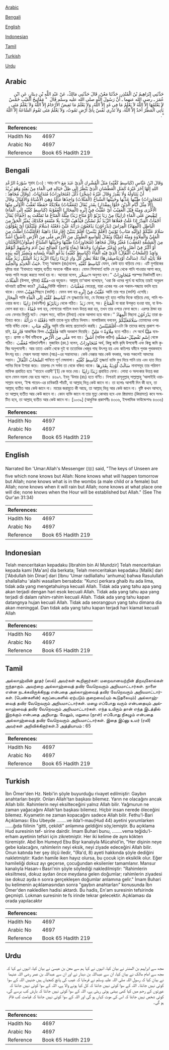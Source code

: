 [Arabic](#arabic)

[Bengali](#bengali)

[English](#english)

[Indonesian](#indonesian)

[Tamil](#tamil)

[Turkish](#turkish)

[Urdu](#urdu)

## Arabic


<div dir="rtl" lang="ar" style={{fontSize:'larger',backgroundColor:'#f8f9fa',padding:20}}>
حَدَّثَنِي إِبْرَاهِيمُ بْنُ الْمُنْذِرِ، حَدَّثَنَا مَعْنٌ، قَالَ حَدَّثَنِي مَالِكٌ، عَنْ عَبْدِ اللَّهِ بْنِ دِينَارٍ، عَنِ ابْنِ عُمَرَ ـ رضى الله عنهما ـ أَنَّ رَسُولَ اللَّهِ صلى الله عليه وسلم قَالَ ‏ "‏ مَفَاتِيحُ الْغَيْبِ خَمْسٌ لاَ يَعْلَمُهَا إِلاَّ اللَّهُ لاَ يَعْلَمُ مَا فِي غَدٍ إِلاَّ اللَّهُ، وَلاَ يَعْلَمُ مَا تَغِيضُ الأَرْحَامُ إِلاَّ اللَّهُ وَلاَ يَعْلَمُ مَتَى يَأْتِي الْمَطَرُ أَحَدٌ إِلاَّ اللَّهُ، وَلاَ تَدْرِي نَفْسٌ بِأَىِّ أَرْضٍ تَمُوتُ، وَلاَ يَعْلَمُ مَتَى تَقُومُ السَّاعَةُ إِلاَّ اللَّهُ ‏"‏‏.‏
</div>
<div style={{backgroundColor:'#f8f9fa',padding:20, marginBottom: 10}}><table> <thead> <tr> <th>References:</th> <th></th> </tr> </thead> <tbody><tr><td>Hadith No</td><td>4697</td></tr><tr><td>Arabic No</td><td>4697</td></tr><tr><td>Reference</td><td>Book 65 Hadith 219</td></tr></tbody></table></div>

## Bengali


<div dir="ltr" lang="bn" style={{fontSize:'larger',backgroundColor:'#f8f9fa',padding:20}}>
سُوْرَةُ الرَّعْدِ সূরাহ (১৩) : আর্-রা‘দ وَقَالَ ابْنُ عَبَّاسٍ (كَبَاسِطِ كَفَّيْهِ) مَثَلُ الْمُشْرِكِ الَّذِيْ عَبَدَ مَعَ اللهِ إِلَهًا آخَرَ غَيْرَهُ كَمَثَلِ الْعَطْشَانِ الَّذِيْ يَنْظُرُ إِلَى ظِلِّ خَيَالِهِ فِي الْمَاءِ مِنْ بَعِيْدٍ وَهُوَ يُرِيْدُ أَنْ يَتَنَاوَلَهُ وَلَا يَقْدِرُ وَقَالَ غَيْرُهُ (سَخَّرَ) ذَلَّلَ (مُتَجَاوِرَاتٌ) مُتَدَانِيَاتٌ. [وَقَالَ مُجَاهِدٌ : (مُتَجَاوِرَاتٌ) طَيِّبُها عَذْبُها وخَبِيْثُها السِّباخُ (الْمَثُلَاتُ) وَاحِدُهَا مَثُلَةٌ وَهِيَ الْأَشْبَاهُ وَالأَمْثَالُ وَقَالَ (إِلَّا مِثْلَ أَيَّامِ الَّذِيْنَ خَلَوْا بِمِقْدَارٍ) بِقَدَرٍ يُقَالُ (مُعَقِّبَاتٌ) مَلَائِكَةٌ حَفَظَةٌ تُعَقِّبُ الْأُوْلَى مِنْهَا الْأُخْرَى وَمِنْهُ قِيْلَ الْعَقِيْبُ أَيْ عَقَّبْتُ فِيْ إِثْرِهِ (الْمِحَالِ) الْعُقُوْبَةُ (كَبَاسِطِ كَفَّيْهِ إِلَى الْمَآءِ) لِيَقْبِضَ عَلَى الْمَاءِ (رَابِيًا) مِنْ رَبَا يَرْبُوْ (أَوْ مَتَاعٍ زَبَدٌ) مِثْلُهُ الْمَتَاعُ مَا تَمَتَّعْتَ بِهِ (جُفَاءً) يُقَالُ أَجْفَأَتْ الْقِدْرُ إِذَا غَلَتْ فَعَلَاهَا الزَّبَدُ ثُمَّ تَسْكُنُ فَيَذْهَبُ الزَّبَدُ بِلَا مَنْفَعَةٍ فَكَذَلِكَ يُمَيِّزُ الْحَقَّ مِنَ الْبَاطِلِ (الْمِهَادُ) الْفِرَاشُ (يَدْرَءُوْنَ) يَدْفَعُوْنَ دَرَأْتُهُ عَنِّيْ دَفَعْتُهُ (سَلَامٌ عَلَيْكُمْ) أَيْ يَقُوْلُوْنَ سَلَامٌ عَلَيْكُمْ (وَإِلَيْهِ مَتَابِ) تَوْبَتِيْ (أَفَلَمْ يَيْئَسْ) أَفَلَمْ يَتَبَيَّنْ (قَارِعَةٌ) دَاهِيَةٌ (فَأَمْلَيْتُ) أَطَلْتُ مِنَ الْمَلِيِّ وَالْمِلَاوَةِ وَمِنْهُ (مَلِيًّا) وَيُقَالُ لِلْوَاسِعِ الطَّوِيْلِ مِنَ الْأَرْضِ مَلًى مِنَ الْأَرْضِ (أَشَقُّ) أَشَدُّ مِنَ الْمَشَقَّةِ (مُعَقِّبَ) مُغَيِّرٌ وَقَالَ مُجَاهِدٌ (مُتَجَاوِرَاتٌ) طَيِّبُهَا وَخَبِيْثُهَا السِّبَاخُ (صِنْوَانٌ)النَّخْلَتَانِ أَوْ أَكْثَرُ فِيْ أَصْلٍ وَاحِدٍ (وَغَيْرُ صِنْوَانٍ) وَحْدَهَا (بِمَآءٍ وَّاحِدٍ) كَصَالِحِ بَنِيْ آدَمَ وَخَبِيْثِهِمْ أَبُوْهُمْ وَاحِدٌ (السَّحَابُ الثِّقَالُ) الَّذِيْ فِيْهِ الْمَاءُ (كَبَاسِطِ كَفَّيْهِ) يَدْعُو الْمَاءَ بِلِسَانِهِ وَيُشِيْرُ إِلَيْهِ بِيَدِهِ فَلَا يَأْتِيْهِ أَبَدًا. (سَالَتْ أَوْدِيَةٌمبِقَدَرِهَا) تَمْلَا بَطْنَ كُلِّ وَادٍ (زَبَدًا رَابِيًا) الزَّبَدُ زَبَدُ السَّيْلِ زَبَدٌ مِثْلُهُ خَبَثُ الْحَدِيْدِ وَالْحِلْيَةِ. ইবনু ‘আব্বাস (রাঃ)বলেন, كَبَاسِطِ كَفَّيْهِ যেমন, কেউ হাত বাড়িয়ে দেয়। এটি মুশরিকের দৃষ্টান্ত যারা ‘ইবাদাতে আল্লাহ্ ব্যতীত অন্যকে শরীক করে। যেমন পিপাসার্ত ব্যক্তি যে দূর থেকে পানি পাওয়ার আশা করে, অথচ পানি সংগ্রহ করতে সমর্থ হয় না। অন্যেরা বলেন, سَخَّرَসে অনুগত হল।’’ مُتَجَاوِرَاتٌ পরস্পর নিকটবর্তী হল। الْمَثُلَاتُ (উপমা, দৃষ্টান্ত) مَثُلَةٌ-এর বহুবচন। আল্লাহ্ তা‘আলা বলেছেন, ‘ওরা কি ওদের পূর্বে যা ঘটেছে তারই অনুরূপ ঘটনারই প্রতীক্ষা করে? بِمِقْدَارٍনির্দিষ্ট পরিমাণ। مُعَقِّبَاتٌ ফেরেশ্তা, যারা একের পর এক সকাল-সন্ধ্যায় বদলি হয়ে থাকে। যেমন عَقِيْبُপিছনে (বদলি)। যেমন বলা হয় عَقَّبْتُ فِيْٓ إِثْرِهِ আমি তার পরে (বদলি) এসেছি। الْمِحَالِ শাস্তি كَبَاسِطِ كَفَّيْهِ إِلَى الْمَآءِ সে তৃষ্ণার্তের মত, যে নিজের দুই হাত পানির দিকে বাড়িয়ে দেয়, পানি পাওয়ার জন্য। رَابِيًا (বর্ধনশীল) رَبَايَرْبُوْ থেকে গঠিত। زَبَدٌ ফেনা, সর। الْمَتَاعُ যা দ্বারা উপকৃত হওয়া যায়, যা উপভোগ করা হয়। جُفَاءً বলা হয়, গোশতের পাতিল যখন উত্তপ্ত করা হয়, তখন তার ওপরে ফেনা জমে। এরপর ঠান্ডা হয় এবং ফেনার বিলুপ্তি ঘটে। সেরূপ সত্য, বাতিল (মিথ্যা) থেকে আলাদা হয়ে থাকে।’’ الْمِهَادُ বিছানা يَدْرَءُوْنَ তারা প্রতিহত করে। دَرَأْتُهُ ও دَفَعْتُهُ আমি তাকে দূরে হটিয়ে দিলাম। মালায়িকাহ বলবেন, سَلَامٌعَلَيْكُمْ তোমাদের ওপর শান্তি বর্ষিত হোক। وَإِلَيْهِ مَتَابِ আমি তাঁর কাছে প্রত্যাবর্তন করছি। أَفَلَمْيَيْئَسْ-এটা কি তাদের কাছে প্রকাশ পায়নি, قَارِعَةٌ আকস্মিক বিপদ فَأَمْلَيْتُ আমি অবকাশ দিয়েছি। مَلِيِّ ও مِلَاوَةٌ হতে পঠিত। সে অর্থে مَلِيًّا ব্যবহৃত। প্রশস্ত ও দীর্ঘ যমীনকে مَلًى مِنَ الْأَرْضِ বলা হয়। أَشَقُّ (অধিক কঠিন) اِسْمِ تَفْضِيْلَ-مَشَقَّةِ থেকে গঠিত। مُعَقِّبَ পরিবর্তনশীল। মুজাহিদ (রহ.) বলেন, مُتَجَاوِرَاتٌ অর্থ, কিছু জমি কৃষি উপযোগী এবং কিছু জমি কৃষির অনুপযোগী। আর তাতে একটা থেকে দুই বা ততোধিক খেজুর গাছ উৎপন্ন হয় এবং কতিপয় যমীনে পৃথক পৃথকভাবে উৎপন্ন হয়। সেরূপ অবস্থা আদম (আঃ)-এর সন্তানদের। কেউ নেক্কার আর কেউ বদকার, অথচ সকলেই আদমের সন্তান। السَّحَابُ الثِّقَالُ পানিতে পূর্ণ মেঘমালা। كَبَاسِطِ كَفَّيْهِ তৃষ্ণার্ত ব্যক্তি মুখ দিয়ে পানি চায় এবং হাত দিয়ে পানির দিকে ইশারা করে। তারপর সে সর্বদা তা থেকে বঞ্চিত থাকে। سَالَتْ أَوْدِيَةٌ بِقَدَرِهَا নানাসমূহ তার পরিমাণ মাফিক প্রবাহিত হয়ে ‘‘বাতনে ওয়াদী’’[1] কে ভরে দেয়। زَبَدًا رَابِيًا প্রবাহিত ফেনা। লোহা ও অলংকার উত্তপ্ত করা হলে যেমন ময়লা বের হয়ে আসে। ৪৬৯৭. ইবনু ‘উমার (রাঃ) হতে বর্ণিত। নিশ্চয়ই রাসূলুল্লাহ্ সাল্লাল্লাহু ‘আলাইহি ওয়াসাল্লাম বলেন, ‘ইল্ম গায়েব-এর চাবিকাঠি পাঁচটি, যা আল্লাহ্ ভিন্ন কেউ জানে না। তা হলোঃ আগামী দিন কী হবে, তা আল্লাহ্ ব্যতীত আর কেউ জানে না। মায়ের জরায়ুতে কী আছে, তা আল্লাহ্ ভিন্ন আর কেউ জানে না। বৃষ্টি কখন আসবে, তা আল্লাহ্ ব্যতীত আর কেউ জানে না। কোন ব্যক্তি জানে না তার মৃত্যু কোথায় হবে এবং ক্বিয়ামাত (কিয়ামত) কবে সংঘটিত হবে, তা আল্লাহ্ ব্যতীত আর কেউ জানে না। [১০৩৯] (আধুনিক প্রকাশনীঃ ৪৩৩৬, ইসলামিক ফাউন্ডেশনঃ ৪৩৩৬)
</div>
<div style={{backgroundColor:'#f8f9fa',padding:20, marginBottom: 10}}><table> <thead> <tr> <th>References:</th> <th></th> </tr> </thead> <tbody><tr><td>Hadith No</td><td>4697</td></tr><tr><td>Arabic No</td><td>4697</td></tr><tr><td>Reference</td><td>Book 65 Hadith 219</td></tr></tbody></table></div>

## English


<div dir="ltr" lang="en" style={{fontSize:'larger',backgroundColor:'#f8f9fa',padding:20}}>
Narrated Ibn 'Umar:Allah's Messenger (ﷺ) said, "The keys of Unseen are five which none knows but Allah: None knows what will happen tomorrow but Allah; none knows what is in the wombs (a male child or a female) but Allah; none knows when it will rain but Allah; none knows at what place one will die; none knows when the Hour will be established but Allah." (See The Qur'an 31:34)
</div>
<div style={{backgroundColor:'#f8f9fa',padding:20, marginBottom: 10}}><table> <thead> <tr> <th>References:</th> <th></th> </tr> </thead> <tbody><tr><td>Hadith No</td><td>4697</td></tr><tr><td>Arabic No</td><td>4697</td></tr><tr><td>Reference</td><td>Book 65 Hadith 219</td></tr></tbody></table></div>

## Indonesian


<div dir="ltr" lang="id" style={{fontSize:'larger',backgroundColor:'#f8f9fa',padding:20}}>
Telah menceritakan kepadaku [Ibrahim bin Al Mundzir] Telah menceritakan kepada kami [Ma'an] dia berkata; Telah menceritakan kepadaku [Malik] dari ['Abdullah bin Dinar] dari [Ibnu 'Umar radliallahu 'anhuma] bahwa Rasulullah shallallahu 'alaihi wasallam bersabda: "Kunci perkara ghaib itu ada lima, tidak ada yang mengetahuinya kecuali Allah. Tidak ada yang tahu apa yang akan terjadi dengan hari esok kecuali Allah. Tidak ada yang tahu apa yang terjadi di dalam rahim-rahim kecuali Allah. Tidak ada yang tahu kapan datangnya hujan kecuali Allah. Tidak ada seorangpun yang tahu dimana dia akan meninggal. Dan tidak ada yang tahu kapan terjadi hari kiamat kecuali Allah
</div>
<div style={{backgroundColor:'#f8f9fa',padding:20, marginBottom: 10}}><table> <thead> <tr> <th>References:</th> <th></th> </tr> </thead> <tbody><tr><td>Hadith No</td><td>4697</td></tr><tr><td>Arabic No</td><td>4697</td></tr><tr><td>Reference</td><td>Book 65 Hadith 219</td></tr></tbody></table></div>

## Tamil


<div dir="ltr" lang="ta" style={{fontSize:'larger',backgroundColor:'#f8f9fa',padding:20}}>
அல்லாஹ்வின் தூதர் (ஸல்) அவர்கள் கூறினார்கள்: மறைவானவற்றின் திறவுகோல்கள் ஐந்தாகும். அவற்றை அல்லாஹ்வைத் தவிர வேறெவரும் அறியமாட்டார்கள். நாளை என்ன நடக்கவிருக்கிறது என்பதை அல்லாஹ்வைத் தவிர வேறெவரும் அறியமாட்டார்கள். (பெண்களின்) கருப்பைகளில் ஏற்படும் குறைவை(யும் கூடுதலையும்) அல்லாஹ்வைத் தவிர வேறெவரும் அறியமாட்டார்கள். மழை எப்போது வரும் என்பதையும் அல்லாஹ்வைத் தவிர வேறெவரும் அறியமாட்டார்கள். எந்த உயிரும் தான் எந்த இடத்தில் இறக்கும் என்பதை அறியாது. மேலும், மறுமை (நாள்) எப்போது நிகழும் என்பதை அல்லாஹ்வைத் தவிர வேறெவரும் அறியமாட்டார்கள். இதை இப்னு உமர் (ரலி) அவர்கள் அறிவிக்கிறார்கள்.3 அத்தியாயம் : 65
</div>
<div style={{backgroundColor:'#f8f9fa',padding:20, marginBottom: 10}}><table> <thead> <tr> <th>References:</th> <th></th> </tr> </thead> <tbody><tr><td>Hadith No</td><td>4697</td></tr><tr><td>Arabic No</td><td>4697</td></tr><tr><td>Reference</td><td>Book 65 Hadith 219</td></tr></tbody></table></div>

## Turkish


<div dir="ltr" lang="tr" style={{fontSize:'larger',backgroundColor:'#f8f9fa',padding:20}}>
İbn Ömer'den Hz. Nebi'in şöyle buyurduğu rivayet edilmiştir: Gaybın anahtarları beştir. Onları Allah'tan başkası bilemez. Yarın ne olacağını ancak Allah bilir. Rahimlerin neyi eksilteceğini yalnız Allah bilir. Yağmurun ne zaman yağacağını Allah'tan başkası bilemez. Hiçbir insan nerede öleceğini bilemez. Kıyametin ne zaman kopacağını sadece Allah bilir. Fethu'l-Bari Açıklaması: Ebu Ubeyde ........ve ilda'l-mau(Hud 44) ayetini yorumlarken ......ğıda fiilinin "gitti, çekildi" anlamına geldiğini söy,lemiştir. Bu açıklama Hud suresinin tef- sirine dairdir. İmam Buhari bunu, ........vema teğidu'l-erham ayetinin tefsiri için zikretmiştir. Her iki kelime de aynı kökten türemiştir. Abd İbn Humeyd Ebu Bişr kanalıyla Mücahid'in, "Her dişinin neye gebe kalacağını, rahimlerin neyi eksik, neyi ziyade edeceğini Allah bilir. Onun katında her şey ölçü iledir, "(Ra'd, 8) ayeti hakkında şöyle dediğini nakletmiştir: Kadın hamile iken hayız olursa, bu çocuk için eksiklik olur. Eğer hamileliği dokuz ayı geçerse, çocuğundan eksilenler tamamlanır. Mansur kanalıyla Hasan-ı Basri'nin şöyle söylediği nakledilmiştir: "Rahimlerin eksiltmesi, dokuz aydan önce meydana gelen doğumlar; rahimlerin ziyadesi ise dokuz ayda n sonra gerçekleşen doğumlar anlamına gelir." İmam Buhari bu kelimenin açıklamasından sonra "gaybın anahtarları" konusunda İbn Ömer'den nakledilen hadisi aktardı. Bu hadis, En'am suresinin tefsirinde geçmişti. Lokman suresinin te fs irinde tekrar gelecektir. Açıklaması da orada yapılacaktır
</div>
<div style={{backgroundColor:'#f8f9fa',padding:20, marginBottom: 10}}><table> <thead> <tr> <th>References:</th> <th></th> </tr> </thead> <tbody><tr><td>Hadith No</td><td>4697</td></tr><tr><td>Arabic No</td><td>4697</td></tr><tr><td>Reference</td><td>Book 65 Hadith 219</td></tr></tbody></table></div>

## Urdu


<div dir="rtl" lang="ur" style={{fontSize:'larger',backgroundColor:'#f8f9fa',padding:20}}>
مجھ سے ابراہیم بن المنذر نے بیان کیا، انہوں نے کہا ہم سے معن بن عیسیٰ نے بیان کیا، انہوں نے کہا کہ مجھ سے امام مالک نے بیان کیا، ان سے عبداللہ بن دینار نے اور ان سے عبداللہ بن عمر رضی اللہ عنہما نے بیان کیا کہ رسول اللہ صلی اللہ علیہ وسلم نے فرمایا کہ غیب کی پانچ کنجیاں ہیں جنہیں اللہ کے سوا کوئی نہیں جانتا۔ اللہ کے سوا کوئی نہیں جانتا کہ کل کیا ہونے والا ہے، اللہ کے سوا کوئی نہیں جانتا کہ عورتوں کے رحم میں کیا کمی بیشی ہوتی رہتی ہے، اللہ کے سوا کوئی نہیں جانتا کہ بارش کب برسے گی، کوئی شخص نہیں جانتا کہ اس کی موت کہاں ہو گی اور اللہ کے سوا کوئی نہیں جانتا کہ قیامت کب قائم ہو گی۔
</div>
<div style={{backgroundColor:'#f8f9fa',padding:20, marginBottom: 10}}><table> <thead> <tr> <th>References:</th> <th></th> </tr> </thead> <tbody><tr><td>Hadith No</td><td>4697</td></tr><tr><td>Arabic No</td><td>4697</td></tr><tr><td>Reference</td><td>Book 65 Hadith 219</td></tr></tbody></table></div>